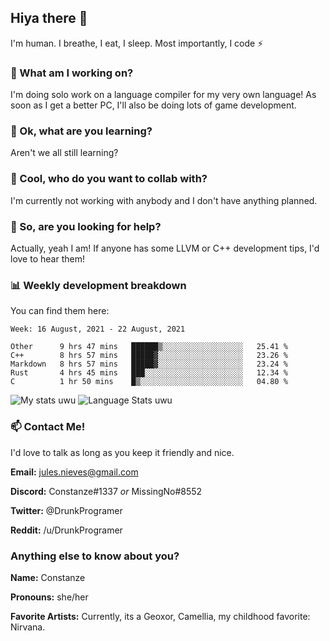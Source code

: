 ## Hiya there 👋

I'm human. I breathe, I eat, I sleep. Most importantly, I code ⚡️

### 🔭 What am I working on?

I'm doing solo work on a language compiler for my very own language! As soon as I get a better PC, I'll also be doing lots of game development.

### 🌱 Ok, what are you learning?

Aren't we all still learning?

### 👯 Cool, who do you want to collab with?

I'm currently not working with anybody and I don't have anything planned.

### 🤔 So, are you looking for help?

Actually, yeah I am! If anyone has some LLVM or C++ development tips, I'd love to hear them!

### 📊 Weekly development breakdown

You can find them here:

<!--START_SECTION:waka-->
```text
Week: 16 August, 2021 - 22 August, 2021

Other      9 hrs 47 mins   ██████▒░░░░░░░░░░░░░░░░░░   25.41 % 
C++        8 hrs 57 mins   █████▓░░░░░░░░░░░░░░░░░░░   23.26 % 
Markdown   8 hrs 57 mins   █████▓░░░░░░░░░░░░░░░░░░░   23.24 % 
Rust       4 hrs 45 mins   ███░░░░░░░░░░░░░░░░░░░░░░   12.34 % 
C          1 hr 50 mins    █▒░░░░░░░░░░░░░░░░░░░░░░░   04.80 % 
```
<!--END_SECTION:waka-->
<!-- ![Constanze's wakatime stats](https://github-readme-stats.vercel.app/api/wakatime?username=constanze) -->

![My stats uwu](https://github-readme-stats.vercel.app/api?username=cstanze&show_icons=true&theme=onedark)
![Language Stats uwu](https://github-readme-stats.vercel.app/api/top-langs/?username=cstanze&layout=compact&theme=onedark)

### 📫 Contact Me!

I'd love to talk as long as you keep it friendly and nice.

**Email:** jules.nieves@gmail.com

**Discord:** Constanze#1337 *or* MissingNo#8552

**Twitter:** @DrunkProgramer

**Reddit:** /u/DrunkProgramer

### Anything else to know about you?

**Name:** Constanze

**Pronouns:** she/her

**Favorite Artists:** Currently, its a Geoxor, Camellia, my childhood favorite: Nirvana.
